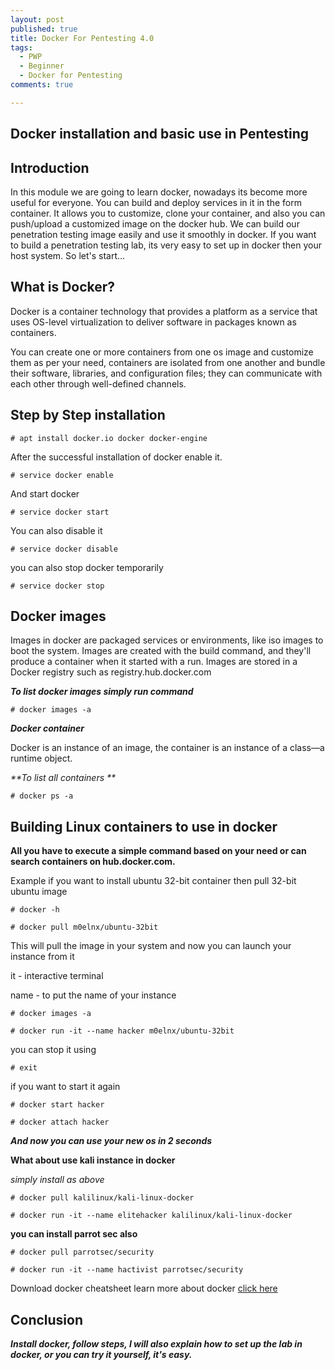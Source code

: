 ```yaml
---
layout: post
published: true
title: Docker For Pentesting 4.0
tags:
  - PWP
  - Beginner
  - Docker for Pentesting
comments: true

---
```

## Docker installation and basic use in Pentesting

## Introduction

In this module we are going to learn docker, nowadays its become more useful for everyone. You can build and deploy services
in it in the form container.
It allows you to customize, clone your container, and also you can push/upload a customized image on the docker hub.
We can build our penetration testing image easily and use it smoothly in docker.
If you want to build a penetration testing lab, its very easy to set up in docker then your host system.
So let's start...


## What is Docker?

Docker is a container technology that provides a platform as a service that uses OS-level virtualization to deliver software in packages known as containers.

You can create one or more containers from one os image and customize them as per your need, containers are isolated from one another and bundle their software, libraries, and configuration files; they can communicate with each other through well-defined channels.


## Step by Step installation
~~~
# apt install docker.io docker docker-engine
~~~
After the successful installation of docker enable it.
~~~
# service docker enable
~~~
And start docker 
~~~
# service docker start
~~~
You can also disable it 
~~~
# service docker disable
~~~
you can also stop docker temporarily
~~~
# service docker stop
~~~
## Docker images


Images in docker are packaged services or environments, like iso images to boot the system.  Images are created with the build command, and they'll produce a container when it started with a run. Images are stored in a Docker registry such as registry.hub.docker.com

_**To list docker images simply run command**_

~~~
# docker images -a
~~~

_**Docker container**_

Docker is an instance of an image, the container is an instance of a class—a runtime object. 

_**To list all containers **_

~~~
# docker ps -a
~~~

## Building Linux containers to use in docker 


**All you have to execute a simple command based on your need or can search containers on hub.docker.com.**

Example if you want to install ubuntu 32-bit container then pull 32-bit ubuntu image

~~~
# docker -h

# docker pull m0elnx/ubuntu-32bit
~~~

This will pull the image in your system and now you can launch your instance from it


it - interactive terminal

name - to put the name of your instance

~~~
# docker images -a

# docker run -it --name hacker m0elnx/ubuntu-32bit
~~~

you can stop it using 
~~~
# exit
~~~

if you want to start it again 

~~~
# docker start hacker

# docker attach hacker
~~~


_**And now you can use your new os in 2 seconds**_

**What about use kali instance in docker**

_simply install as above_

~~~
# docker pull kalilinux/kali-linux-docker
~~~

~~~
# docker run -it --name elitehacker kalilinux/kali-linux-docker
~~~

**you can install parrot sec also**

~~~
# docker pull parrotsec/security
~~~
~~~
# docker run -it --name hactivist parrotsec/security
~~~

Download docker cheatsheet learn more about docker [click here](https://www.docker.com/sites/default/files/d8/2019-09/docker-cheat-sheet.pdf)

## Conclusion

_**Install docker, follow steps, I will also explain how to set up the lab in docker, or you can try it yourself, it's easy.**_

